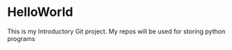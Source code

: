# HelloWorld
This is my Introductory Git project. My repos will be used for storing python programs
